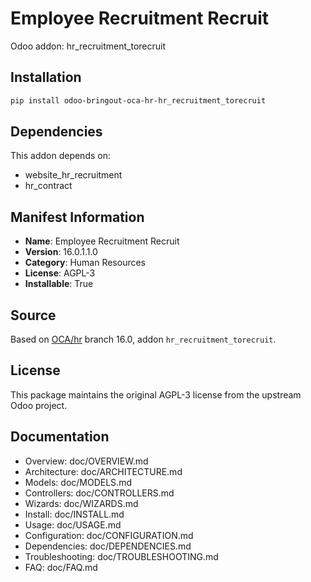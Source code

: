 # Employee Recruitment Recruit

Odoo addon: hr_recruitment_torecruit

## Installation

```bash
pip install odoo-bringout-oca-hr-hr_recruitment_torecruit
```

## Dependencies

This addon depends on:
- website_hr_recruitment
- hr_contract

## Manifest Information

- **Name**: Employee Recruitment Recruit
- **Version**: 16.0.1.1.0
- **Category**: Human Resources
- **License**: AGPL-3
- **Installable**: True

## Source

Based on [OCA/hr](https://github.com/OCA/hr) branch 16.0, addon `hr_recruitment_torecruit`.

## License

This package maintains the original AGPL-3 license from the upstream Odoo project.

## Documentation

- Overview: doc/OVERVIEW.md
- Architecture: doc/ARCHITECTURE.md
- Models: doc/MODELS.md
- Controllers: doc/CONTROLLERS.md
- Wizards: doc/WIZARDS.md
- Install: doc/INSTALL.md
- Usage: doc/USAGE.md
- Configuration: doc/CONFIGURATION.md
- Dependencies: doc/DEPENDENCIES.md
- Troubleshooting: doc/TROUBLESHOOTING.md
- FAQ: doc/FAQ.md
